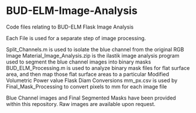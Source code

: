 # BUD-ELM-Image-Analysis
Code files relating to BUD-ELM Flask Image Analysis

Each File is used for a separate step of image processing. 

Split_Channels.m is used to isolate the blue channel from the original RGB Image
Material_Image_Analysis.zip is the ilastik image analysis program used to segment the blue channel images into binary masks
BUD_ELM_Processing.m is used to analyze binary mask files for flat surface area, and then map those flat surface areas to a particular Modified Volumetric Power value
Flask Diam Conversions mm_px.csv is used by Final_Mask_Processing to convert pixels to mm for each image file

Blue Channel images and Final Segmented Masks have been provided within this repository. Raw images are available upon request. 
